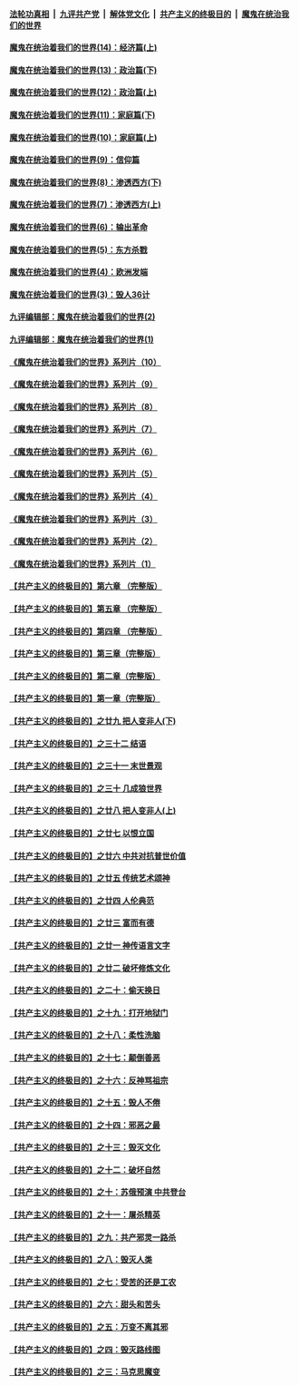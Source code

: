 ####  [法轮功真相](../../../../basic/blob/master/README.md?t=10052231) &nbsp;|&nbsp; [九评共产党](../../../../9ping.md/blob/master/README.md?t=10052231) &nbsp;|&nbsp; [解体党文化](../../../../jtdwh.md/blob/master/README.md?t=10052231)  &nbsp;|&nbsp; [共产主义的终极目的](../../../../gczydzjmd.md/blob/master/README.md?t=10052231) &nbsp;|&nbsp; [魔鬼在统治我们的世界](../../../../mgztzwmdsj.md/blob/master/README.md?t=10052231) 

#### [魔鬼在统治着我们的世界(14)：经济篇(上)](../pages/nsc422/n10457370.md?t=10052231) 

#### [魔鬼在统治着我们的世界(13)：政治篇(下)](../pages/nsc422/n10448270.md?t=10052231) 

#### [魔鬼在统治着我们的世界(12)：政治篇(上)](../pages/nsc422/n10444576.md?t=10052231) 

#### [魔鬼在统治着我们的世界(11)：家庭篇(下)](../pages/nsc422/n10440961.md?t=10052231) 

#### [魔鬼在统治着我们的世界(10)：家庭篇(上)](../pages/nsc422/n10435448.md?t=10052231) 

#### [魔鬼在统治着我们的世界(9)：信仰篇](../pages/nsc422/n10432159.md?t=10052231) 

#### [魔鬼在统治着我们的世界(8)：渗透西方(下)](../pages/nsc422/n10429603.md?t=10052231) 

#### [魔鬼在统治着我们的世界(7)：渗透西方(上)](../pages/nsc422/n10426013.md?t=10052231) 

#### [魔鬼在统治着我们的世界(6)：输出革命](../pages/nsc422/n10421536.md?t=10052231) 

#### [魔鬼在统治着我们的世界(5)：东方杀戮](../pages/nsc422/n10417707.md?t=10052231) 

#### [魔鬼在统治着我们的世界(4)：欧洲发端](../pages/nsc422/n10414890.md?t=10052231) 

#### [魔鬼在统治着我们的世界(3)：毁人36计](../pages/nsc422/n10411583.md?t=10052231) 

#### [九评编辑部：魔鬼在统治着我们的世界(2)](../pages/nsc422/n10410036.md?t=10052231) 

#### [九评编辑部：魔鬼在统治着我们的世界(1)](../pages/nsc422/n10406825.md?t=10052231) 

#### [《魔鬼在统治着我们的世界》系列片（10）](../pages/nsc422/n12292670.md?t=10052231) 

#### [《魔鬼在统治着我们的世界》系列片（9）](../pages/nsc422/n12290859.md?t=10052231) 

#### [《魔鬼在统治着我们的世界》系列片（8）](../pages/nsc422/n12287445.md?t=10052231) 

#### [《魔鬼在统治着我们的世界》系列片（7）](../pages/nsc422/n12283425.md?t=10052231) 

#### [《魔鬼在统治着我们的世界》系列片（6）](../pages/nsc422/n12282314.md?t=10052231) 

#### [《魔鬼在统治着我们的世界》系列片（5）](../pages/nsc422/n12281419.md?t=10052231) 

#### [《魔鬼在统治着我们的世界》系列片（4）](../pages/nsc422/n12274024.md?t=10052231) 

#### [《魔鬼在统治着我们的世界》系列片（3）](../pages/nsc422/n12271322.md?t=10052231) 

#### [《魔鬼在统治着我们的世界》系列片（2）](../pages/nsc422/n12269049.md?t=10052231) 

#### [《魔鬼在统治着我们的世界》系列片（1）](../pages/nsc422/n12267575.md?t=10052231) 

#### [【共产主义的终极目的】第六章 （完整版）](../pages/nsc422/n11428913.md?t=10052231) 

#### [【共产主义的终极目的】第五章 （完整版）](../pages/nsc422/n11428912.md?t=10052231) 

#### [【共产主义的终极目的】第四章 （完整版）](../pages/nsc422/n11428907.md?t=10052231) 

#### [【共产主义的终极目的】第三章（完整版）](../pages/nsc422/n11428848.md?t=10052231) 

#### [【共产主义的终极目的】第二章（完整版）](../pages/nsc422/n11428831.md?t=10052231) 

#### [【共产主义的终极目的】第一章（完整版）](../pages/nsc422/n11417651.md?t=10052231) 

#### [【共产主义的终极目的】之廿九 把人变非人(下)](../pages/nsc422/n11344140.md?t=10052231) 

#### [【共产主义的终极目的】之三十二 结语](../pages/nsc422/n11360535.md?t=10052231) 

#### [【共产主义的终极目的】之三十一 末世景观](../pages/nsc422/n11351129.md?t=10052231) 

#### [【共产主义的终极目的】之三十 几成狼世界](../pages/nsc422/n11348280.md?t=10052231) 

#### [【共产主义的终极目的】之廿八 把人变非人(上)](../pages/nsc422/n11340492.md?t=10052231) 

#### [【共产主义的终极目的】之廿七 以恨立国](../pages/nsc422/n11336944.md?t=10052231) 

#### [【共产主义的终极目的】之廿六 中共对抗普世价值](../pages/nsc422/n11324785.md?t=10052231) 

#### [【共产主义的终极目的】之廿五 传统艺术颂神](../pages/nsc422/n11296396.md?t=10052231) 

#### [【共产主义的终极目的】之廿四 人伦典范](../pages/nsc422/n11296397.md?t=10052231) 

#### [【共产主义的终极目的】之廿三 富而有德](../pages/nsc422/n11283598.md?t=10052231) 

#### [【共产主义的终极目的】之廿一 神传语言文字](../pages/nsc422/n11263265.md?t=10052231) 

#### [【共产主义的终极目的】之廿二 破坏修炼文化](../pages/nsc422/n11245728.md?t=10052231) 

#### [【共产主义的终极目的】之二十：偷天换日](../pages/nsc422/n11238846.md?t=10052231) 

#### [【共产主义的终极目的】之十九：打开地狱门](../pages/nsc422/n11206376.md?t=10052231) 

#### [【共产主义的终极目的】之十八：柔性洗脑](../pages/nsc422/n11199994.md?t=10052231) 

#### [【共产主义的终极目的】之十七：颠倒善恶](../pages/nsc422/n11179782.md?t=10052231) 

#### [【共产主义的终极目的】之十六：反神骂祖宗](../pages/nsc422/n11166798.md?t=10052231) 

#### [【共产主义的终极目的】之十五：毁人不倦](../pages/nsc422/n11166792.md?t=10052231) 

#### [【共产主义的终极目的】之十四：邪恶之最](../pages/nsc422/n11150249.md?t=10052231) 

#### [【共产主义的终极目的】之十三：毁灭文化](../pages/nsc422/n11135227.md?t=10052231) 

#### [【共产主义的终极目的】之十二：破坏自然](../pages/nsc422/n11135214.md?t=10052231) 

#### [【共产主义的终极目的】之十：苏俄预演 中共登台](../pages/nsc422/n11118424.md?t=10052231) 

#### [【共产主义的终极目的】之十一：屠杀精英](../pages/nsc422/n11118442.md?t=10052231) 

#### [【共产主义的终极目的】之九：共产邪灵一路杀](../pages/nsc422/n11114139.md?t=10052231) 

#### [【共产主义的终极目的】之八：毁灭人类](../pages/nsc422/n11108503.md?t=10052231) 

#### [【共产主义的终极目的】之七：受苦的还是工农](../pages/nsc422/n11101809.md?t=10052231) 

#### [【共产主义的终极目的】之六：甜头和苦头](../pages/nsc422/n11096971.md?t=10052231) 

#### [【共产主义的终极目的】之五：万变不离其邪](../pages/nsc422/n11091285.md?t=10052231) 

#### [【共产主义的终极目的】之四：毁灭路线图](../pages/nsc422/n11086284.md?t=10052231) 

#### [【共产主义的终极目的】之三：马克思魔变](../pages/nsc422/n11061941.md?t=10052231) 

